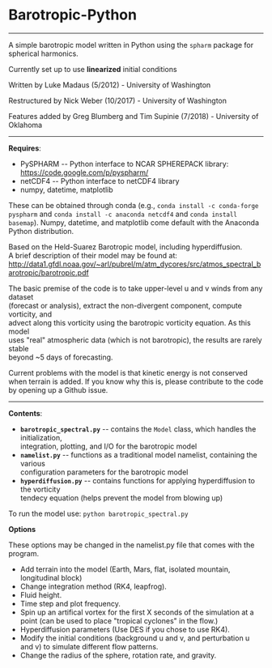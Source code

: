 Barotropic-Python
=================
-----------------------------------------------------------------

A simple barotropic model written in Python using the ``spharm`` package for spherical harmonics.

Currently set up to use __linearized__ initial conditions

Written by Luke Madaus (5/2012) - University of Washington

Restructured by Nick Weber (10/2017) - University of Washington

Features added by Greg Blumberg and Tim Supinie (7/2018) - University of Oklahoma

-----------------------------------------------------------------

__**Requires**__:

  - PySPHARM -- Python interface to NCAR SPHEREPACK library:  
	https://code.google.com/p/pyspharm/
  - netCDF4 -- Python interface to netCDF4 library  
  - numpy, datetime, matplotlib  

These can be obtained through conda (e.g., `conda install -c conda-forge pyspharm` and `conda install -c anaconda netcdf4` and `conda install basemap`).  Numpy, datetime, and matplotlib come default with the Anaconda Python distribution.

Based on the Held-Suarez Barotropic model, including hyperdiffusion.  
A brief description of their model may be found at:  
http://data1.gfdl.noaa.gov/~arl/pubrel/m/atm_dycores/src/atmos_spectral_barotropic/barotropic.pdf

The basic premise of the code is to take upper-level u and v winds from any dataset  
(forecast or analysis), extract the non-divergent component, compute vorticity, and  
advect along this vorticity using the barotropic vorticity equation. As this model  
uses "real" atmospheric data (which is not barotropic), the results are rarely stable  
beyond ~5 days of forecasting.

Current problems with the model is that kinetic energy is not conserved when terrain is added.  If you know why this is, please contribute to the code by opening up a Github issue.

-----------------------------------------------------------------

__**Contents**__:

 - **``barotropic_spectral.py``** -- contains the ``Model`` class, which handles the initialization,  
 integration, plotting, and I/O for the barotropic model
 - **``namelist.py``** -- functions as a traditional model namelist, containing the various  
 configuration parameters for the barotropic model
 - **``hyperdiffusion.py``** -- contains functions for applying hyperdiffusion to the vorticity  
 tendecy equation (helps prevent the model from blowing up)

 To run the model use: `python barotropic_spectral.py`
 
 __**Options**__
 
 These options may be changed in the namelist.py file that comes with the program.
 
 - Add terrain into the model (Earth, Mars, flat, isolated mountain, longitudinal block)
 - Change integration method (RK4, leapfrog).
 - Fluid height.
 - Time step and plot frequency.
 - Spin up an artifical vortex for the first X seconds of the simulation at a point (can be used to place "tropical cyclones" in the flow.)
 - Hyperdiffusion parameters (Use DES if you chose to use RK4).
 - Modify the initial conditions (background u and v, and perturbation u and v) to simulate different flow patterns.
 - Change the radius of the sphere, rotation rate, and gravity.
 
 
 
 
